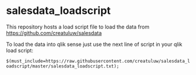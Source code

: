# salesdata_loadscript
This repository hosts a load script file to load the data from https://github.com/creatuluw/salesdata

To load the data into qlik sense just use the next line of script in your qlik load script:

`$(must_include=https://raw.githubusercontent.com/creatuluw/salesdata_loadscript/master/salesdata_loadscript.txt);`
